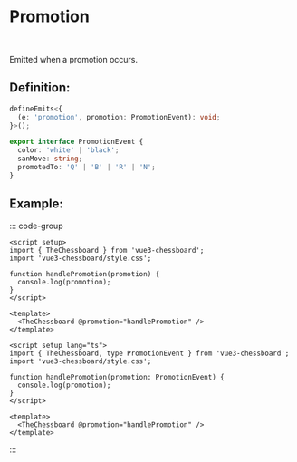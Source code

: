 # Promotion

<br>

Emitted when a promotion occurs.

## Definition:

```ts
defineEmits<{
  (e: 'promotion', promotion: PromotionEvent): void;
}>();

export interface PromotionEvent {
  color: 'white' | 'black';
  sanMove: string;
  promotedTo: 'Q' | 'B' | 'R' | 'N';
}
```

## Example:

::: code-group

```vue [JavaScript]
<script setup>
import { TheChessboard } from 'vue3-chessboard';
import 'vue3-chessboard/style.css';

function handlePromotion(promotion) {
  console.log(promotion);
}
</script>

<template>
  <TheChessboard @promotion="handlePromotion" />
</template>
```

```vue [TypeScript]
<script setup lang="ts">
import { TheChessboard, type PromotionEvent } from 'vue3-chessboard';
import 'vue3-chessboard/style.css';

function handlePromotion(promotion: PromotionEvent) {
  console.log(promotion);
}
</script>

<template>
  <TheChessboard @promotion="handlePromotion" />
</template>
```

:::

